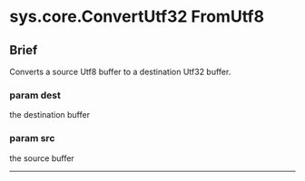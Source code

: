 sys.core.ConvertUtf32 FromUtf8
=
## Brief
Converts a source Utf8 buffer to a destination Utf32 buffer.

### param dest
the destination buffer
### param src
the source buffer
***

